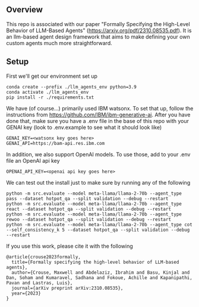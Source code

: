 ## Overview

This repo is associated with our paper "Formally Specifying the High-Level Behavior of LLM-Based Agents" (https://arxiv.org/pdf/2310.08535.pdf). It is an llm-based agent design framework that aims to make defining your own custom agents much more straightforward.

## Setup

First we'll get our environment set up

```
conda create --prefix ./llm_agents_env python=3.9
conda activate ./llm_agents_env
pip install -r ./requirements.txt
```

We have (of course...) primarily used IBM watsonx. To set that up, follow the instructions from https://github.com/IBM/ibm-generative-ai. After you have done that, make sure you have a .env file in the base of this repo with your GENAI key (look to .env.example to see what it should look like)

```
GENAI_KEY=<watsonx key goes here>
GENAI_API=https://bam-api.res.ibm.com
```

In addition, we also support OpenAI models. To use those, add to your .env file an OpenAI api key

```
OPENAI_API_KEY=<openai api key goes here>
```

We can test out the install just to make sure by running any of the following

```
python -m src.evaluate --model meta-llama/llama-2-70b --agent_type pass --dataset hotpot_qa --split validation --debug --restart
python -m src.evaluate --model meta-llama/llama-2-70b --agent_type react --dataset hotpot_qa --split validation --debug --restart
python -m src.evaluate --model meta-llama/llama-2-70b --agent_type rewoo --dataset hotpot_qa --split validation --debug --restart
python -m src.evaluate --model meta-llama/llama-2-70b --agent_type cot --self_consistency_k 5 --dataset hotpot_qa --split validation --debug --restart
```

If you use this work, please cite it with the following

```
@article{crouse2023formally,
  title={Formally specifying the high-level behavior of LLM-based agents},
  author={Crouse, Maxwell and Abdelaziz, Ibrahim and Basu, Kinjal and Dan, Soham and Kumaravel, Sadhana and Fokoue, Achille and Kapanipathi, Pavan and Lastras, Luis},
  journal={arXiv preprint arXiv:2310.08535},
  year={2023}
}
```
